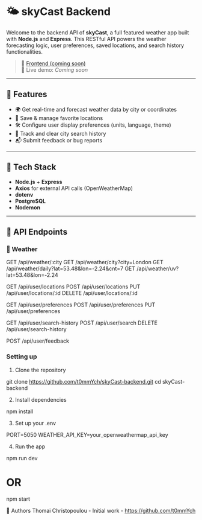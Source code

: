 # 🌤️ skyCast Backend

Welcome to the backend API of **skyCast**, a full featured weather app built with **Node.js** and **Express**.
This RESTful API powers the weather forecasting logic, user preferences, saved locations, and search history functionalities.

> 🔗 [Frontend (coming soon)]()  
> 📡 Live demo: _Coming soon_

---

## 🚀 Features

- 🌍 Get real-time and forecast weather data by city or coordinates
- 📍 Save & manage favorite locations
- 🛠️ Configure user display preferences (units, language, theme)
- 🔎 Track and clear city search history
- 📬 Submit feedback or bug reports

---

## 🧠 Tech Stack

- **Node.js** + **Express**
- **Axios** for external API calls (OpenWeatherMap)
- **dotenv**
- **PostgreSQL**
- **Nodemon**

---

## 🧪 API Endpoints

### 📡 Weather

GET /api/weather/:city
GET /api/weather/city?city=London
GET /api/weather/daily?lat=53.48&lon=-2.24&cnt=7
GET /api/weather/uv?lat=53.48&lon=-2.24

GET /api/user/locations
POST /api/user/locations
PUT /api/user/locations/:id
DELETE /api/user/locations/:id

GET /api/user/preferences
POST /api/user/preferences
PUT /api/user/preferences

GET /api/user/search-history
POST /api/user/search
DELETE /api/user/search-history

POST /api/user/feedback

### Setting up

1. Clone the repository

git clone https://github.com/t0mmYch/skyCast-backend.git
cd skyCast-backend

2. Install dependencies

npm install

3. Set up your .env

PORT=5050
WEATHER_API_KEY=your_openweathermap_api_key

4. Run the app

npm run dev

# OR

npm start

👥 Authors
Thomai Christopoulou - Initial work - https://github.com/t0mmYch
